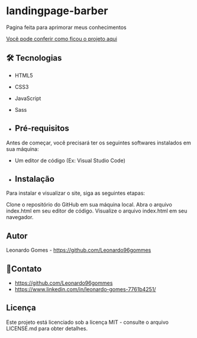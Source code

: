 # landingpage-barber
Pagina feita para aprimorar meus conhecimentos

[Você pode conferir como ficou o projeto aqui](https://landingpage-barber-mu.vercel.app/)

## 🛠 Tecnologias
* HTML5
* CSS3
* JavaScript
* Sass

* ## Pré-requisitos

 Antes de começar, você precisará ter os seguintes softwares instalados em sua máquina:

* Um editor de código (Ex: Visual Studio Code)

* ## Instalação
Para instalar e visualizar o site, siga as seguintes etapas:

Clone o repositório do GitHub em sua máquina local.
Abra o arquivo index.html em seu editor de código.
Visualize o arquivo index.html em seu navegador.

## Autor
Leonardo Gomes - https://github.com/Leonardo96gommes

## 💬Contato
* https://github.com/Leonardo96gommes
* https://www.linkedin.com/in/leonardo-gomes-7761b4251/

## Licença
Este projeto está licenciado sob a licença MIT - consulte o arquivo LICENSE.md para obter detalhes.
